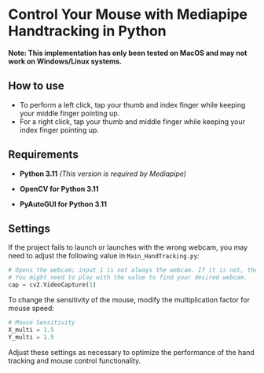 # Control Your Mouse with Mediapipe Handtracking in Python

**Note: This implementation has only been tested on MacOS and may not work on Windows/Linux systems.**

## How to use

* To perform a left click, tap your thumb and index finger while keeping your middle finger pointing up.
* For a right click, tap your thumb and middle finger while keeping your index finger pointing up.
  
## Requirements

* **Python 3.11** _(This version is required by Mediapipe)_

* **OpenCV for Python 3.11**

* **PyAutoGUI for Python 3.11**

## Settings

If the project fails to launch or launches with the wrong webcam, you may need to adjust the following value in `Main_HandTracking.py`:

```python
# Opens the webcam; input 1 is not always the webcam. If it is not, the project will not launch.
# You might need to play with the value to find your desired webcam.
cap = cv2.VideoCapture(1)
```

To change the sensitivity of the mouse, modify the multiplication factor for mouse speed:

```python
# Mouse Sensitivity
X_multi = 1.5
Y_multi = 1.5
```

Adjust these settings as necessary to optimize the performance of the hand tracking and mouse control functionality.
